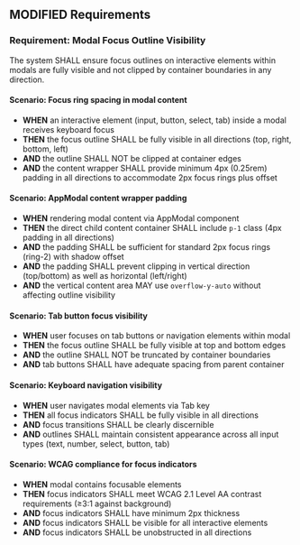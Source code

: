 ## MODIFIED Requirements

### Requirement: Modal Focus Outline Visibility
The system SHALL ensure focus outlines on interactive elements within modals are fully visible and not clipped by container boundaries in any direction.

#### Scenario: Focus ring spacing in modal content
- **WHEN** an interactive element (input, button, select, tab) inside a modal receives keyboard focus
- **THEN** the focus outline SHALL be fully visible in all directions (top, right, bottom, left)
- **AND** the outline SHALL NOT be clipped at container edges
- **AND** the content wrapper SHALL provide minimum 4px (0.25rem) padding in all directions to accommodate 2px focus rings plus offset

#### Scenario: AppModal content wrapper padding
- **WHEN** rendering modal content via AppModal component
- **THEN** the direct child content container SHALL include `p-1` class (4px padding in all directions)
- **AND** the padding SHALL be sufficient for standard 2px focus rings (ring-2) with shadow offset
- **AND** the padding SHALL prevent clipping in vertical direction (top/bottom) as well as horizontal (left/right)
- **AND** the vertical content area MAY use `overflow-y-auto` without affecting outline visibility

#### Scenario: Tab button focus visibility
- **WHEN** user focuses on tab buttons or navigation elements within modal
- **THEN** the focus outline SHALL be fully visible at top and bottom edges
- **AND** the outline SHALL NOT be truncated by container boundaries
- **AND** tab buttons SHALL have adequate spacing from parent container

#### Scenario: Keyboard navigation visibility
- **WHEN** user navigates modal elements via Tab key
- **THEN** all focus indicators SHALL be fully visible in all directions
- **AND** focus transitions SHALL be clearly discernible
- **AND** outlines SHALL maintain consistent appearance across all input types (text, number, select, button, tab)

#### Scenario: WCAG compliance for focus indicators
- **WHEN** modal contains focusable elements
- **THEN** focus indicators SHALL meet WCAG 2.1 Level AA contrast requirements (≥3:1 against background)
- **AND** focus indicators SHALL have minimum 2px thickness
- **AND** focus indicators SHALL be visible for all interactive elements
- **AND** focus indicators SHALL be unobstructed in all directions
